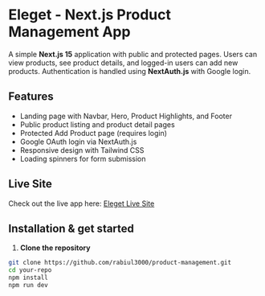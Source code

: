 # Eleget - Next.js Product Management App

A simple **Next.js 15** application with public and protected pages. Users can view products, see product details, and logged-in users can add new products. Authentication is handled using **NextAuth.js** with Google login.

## Features
- Landing page with Navbar, Hero, Product Highlights, and Footer  
- Public product listing and product detail pages  
- Protected Add Product page (requires login)  
- Google OAuth login via NextAuth.js  
- Responsive design with Tailwind CSS  
- Loading spinners for form submission  

## Live Site
Check out the live app here: [Eleget Live Site](https://product-management-brown-eight.vercel.app)

## Installation & get started

1. **Clone the repository**
```bash
git clone https://github.com/rabiul3000/product-management.git
cd your-repo
npm install
npm run dev